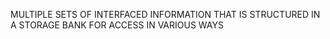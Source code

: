 MULTIPLE SETS OF INTERFACED INFORMATION THAT IS STRUCTURED IN A STORAGE BANK FOR ACCESS IN VARIOUS WAYS
